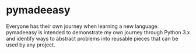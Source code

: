 # pymadeeasy
Everyone has their own journey when learning a new language. pymadeeasy is intended to demonstrate my own journey through Python 3.x and identify ways to abstract problems into reusable pieces that can be used by any project.
